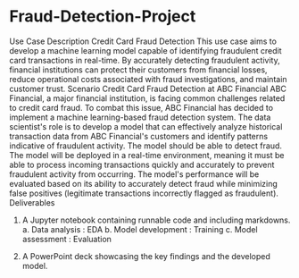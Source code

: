 # Fraud-Detection-Project

Use Case Description
Credit Card Fraud Detection
This use case aims to develop a machine learning model capable of identifying fraudulent credit card transactions in real-time. By accurately detecting fraudulent activity, financial institutions can protect their customers from financial losses, reduce operational costs associated with fraud investigations, and maintain customer trust.
Scenario
Credit Card Fraud Detection at ABC Financial
ABC Financial, a major financial institution, is facing common challenges related to credit card fraud. To combat this issue, ABC Financial has decided to implement a machine learning-based fraud detection system.
The data scientist's role is to develop a model that can effectively analyze historical transaction data from ABC Financial's customers and identify patterns indicative of fraudulent activity. The model should be able to detect fraud.
The model will be deployed in a real-time environment, meaning it must be able to process incoming transactions quickly and accurately to prevent fraudulent activity from occurring. The model's performance will be evaluated based on its ability to accurately detect fraud while minimizing false positives (legitimate transactions incorrectly flagged as fraudulent).
Deliverables
1.	A Jupyter notebook containing runnable code and including markdowns.
a.	Data analysis : EDA
b.	Model development : Training
c.	Model assessment : Evaluation

3.	A PowerPoint deck showcasing the key findings and the developed model.

